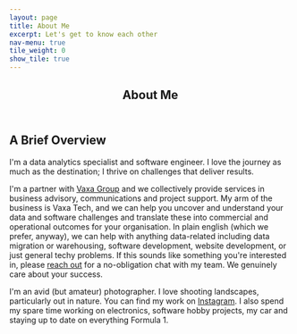 ```yaml
---
layout: page
title: About Me
excerpt: Let's get to know each other
nav-menu: true
tile_weight: 0
show_tile: true
---
```


<!-- Main -->
<div id="main" class="alt">
<!-- One -->
<section id="one">
	<div class="inner">
		<header class="major">
			<h1>About Me</h1>
		</header>
		<!-- Content -->
		<h2 id="content">A Brief Overview</h2>
		<p>I'm a data analytics specialist and software engineer. I love the journey as much as the destination; I thrive on challenges that deliver results.</p>
		<p>I'm a partner with <a href="https://www.vaxagroup.com">Vaxa Group</a> and we collectively provide services in business advisory, communications and project support. My arm of the business is Vaxa Tech, and we can help you uncover and understand your data and software challenges and translate these into commercial and operational outcomes for your organisation. In plain english (which we prefer, anyway), we can help with anything data-related including data migration or warehousing, software development, website development, or just general techy problems. If this sounds like something you're interested in, please <a href="https://www.vaxagroup.com/contact">reach out</a> for a no-obligation chat with my team. We genuinely care about your success.</p>
		<p>I'm an avid (but amateur) photographer. I love shooting landscapes, particularly out in nature. You can find my work on <a href="{{ site.instagram_url }}">Instagram</a>. I also spend my spare time working on electronics, software hobby projects, my car and staying up to date on everything Formula 1.</p>
	</div>
</section>